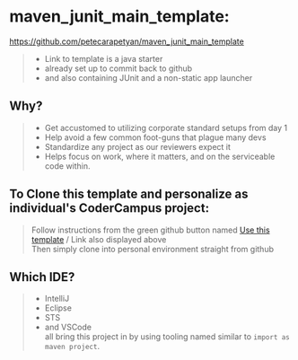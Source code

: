 # maven_junit_main_template:

https://github.com/petecarapetyan/maven_junit_main_template<br>
>- Link to template is a java starter<br>
>- already set up to commit back to github<br>
>- and also containing JUnit and a non-static app launcher<br>

## Why?

>- Get accustomed to utilizing corporate standard setups from day 1
>- Help avoid a few common foot-guns that plague many devs
>- Standardize any project as our reviewers expect it
>- Helps focus on work, where it matters, and on the serviceable code within.

## To Clone this template and personalize as individual's CoderCampus project:

> Follow instructions from the green github button named [Use this template](https://github.com/petecarapetyan/maven_junit_main_template) / Link also displayed above<br>
> Then simply clone into personal environment straight from github

## Which IDE?

>- IntelliJ
>- Eclipse
>- STS
>- and VSCode<br>
all bring this project in by using tooling named similar to `import as maven project`.

